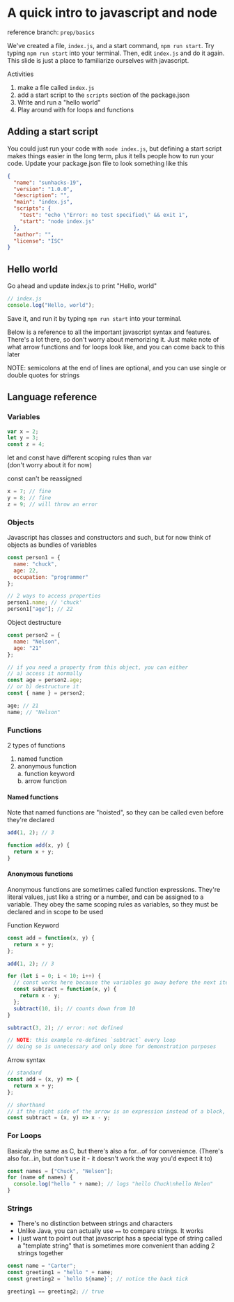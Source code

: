 # A quick intro to javascript and node

reference branch: `prep/basics`

We've created a file, `index.js`, and a start command, `npm run start`. Try typing `npm run start` into your terminal. Then, edit `index.js` and do it again. This slide is just a place to familiarize ourselves with javascript.

Activities

1. make a file called `index.js`
2. add a start script to the `scripts` section of the package.json
3. Write and run a "hello world"
4. Play around with for loops and functions

## Adding a start script

You could just run your code with `node index.js`, but defining a start script makes things easier in the long term, plus it tells people how to run your code. Update your package.json file to look something like this

```json
{
  "name": "sunhacks-19",
  "version": "1.0.0",
  "description": "",
  "main": "index.js",
  "scripts": {
    "test": "echo \"Error: no test specified\" && exit 1",
    "start": "node index.js"
  },
  "author": "",
  "license": "ISC"
}
```

## Hello world

Go ahead and update index.js to print "Hello, world"

```javascript
// index.js
console.log("Hello, world");
```

Save it, and run it by typing `npm run start` into your terminal.

Below is a reference to all the important javascript syntax and features. There's a lot there, so don't worry about memorizing it. Just make note of what arrow functions and for loops look like, and you can come back to this later

NOTE: semicolons at the end of lines are optional, and you can use single or double quotes for strings

## Language reference

### Variables

```javascript
var x = 2;
let y = 3;
const z = 4;
```

let and const have different scoping rules than var  
(don't worry about it for now)

const can't be reassigned

```javascript
x = 7; // fine
y = 8; // fine
z = 9; // will throw an error
```

### Objects

Javascript has classes and constructors and such, but for now think of objects as bundles of variables

```javascript
const person1 = {
  name: "chuck",
  age: 22,
  occupation: "programmer"
};

// 2 ways to access properties
person1.name; // 'chuck'
person1["age"]; // 22
```

Object destructure

```javascript
const person2 = {
  name: "Nelson",
  age: "21"
};

// if you need a property from this object, you can either
// a) access it normally
const age = person2.age;
// or b) destructure it
const { name } = person2;

age; // 21
name; // "Nelson"
```

### Functions

2 types of functions

1. named function
2. anonymous function  
   a. function keyword  
   b. arrow function

#### Named functions

Note that named functions are "hoisted", so they can be called even before they're declared

```javascript
add(1, 2); // 3

function add(x, y) {
  return x + y;
}
```

#### Anonymous functions

Anonymous functions are sometimes called function expressions. They're literal values, just like a string or a number, and can be assigned to a variable. They obey the same scoping rules as variables, so they must be declared and in scope to be used

Function Keyword

```javascript
const add = function(x, y) {
  return x + y;
};

add(1, 2); // 3

for (let i = 0; i < 10; i++) {
  // const works here because the variables go away before the next iteration runs
  const subtract = function(x, y) {
    return x - y;
  };
  subtract(10, i); // counts down from 10
}

subtract(3, 2); // error: not defined

// NOTE: this example re-defines `subtract` every loop
// doing so is unnecessary and only done for demonstration purposes
```

Arrow syntax

```javascript
// standard
const add = (x, y) => {
  return x + y;
};

// shorthand
// if the right side of the arrow is an expression instead of a block, your function will automatically return that value
const subtract = (x, y) => x - y;
```

### For Loops

Basicaly the same as C, but there's also a for...of for convenience. (There's also for...in, but don't use it - it doesn't work the way you'd expect it to)

```javascript
const names = ["Chuck", "Nelson"];
for (name of names) {
  console.log("hello " + name); // logs "hello Chuck\nhello Nelon"
}
```

### Strings

- There's no distinction between strings and characters
- Unlike Java, you can actually use `==` to compare strings. It works
- I just want to point out that javascript has a special type of string called a "template string" that is sometimes more convenient than adding 2 strings together

```javascript
const name = "Carter";
const greeting1 = "hello " + name;
const greeting2 = `hello ${name}`; // notice the back tick

greeting1 == greeting2; // true
```
